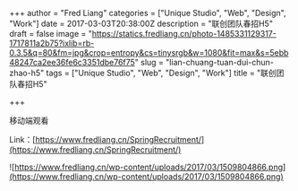 +++
author = "Fred Liang"
categories = ["Unique Studio", "Web", "Design", "Work"]
date = 2017-03-03T20:38:00Z
description = "联创团队春招H5"
draft = false
image = "https://statics.fredliang.cn/photo-1485331129317-1717811a2b75?ixlib=rb-0.3.5&q=80&fm=jpg&crop=entropy&cs=tinysrgb&w=1080&fit=max&s=5ebb48247ca2ee36fe6c3351dbe76f75"
slug = "lian-chuang-tuan-dui-chun-zhao-h5"
tags = ["Unique Studio", "Web", "Design", "Work"]
title = "联创团队春招H5"

+++

移动端观看

Link：[https://www.fredliang.cn/SpringRecruitment/](https://www.fredliang.cn/SpringRecruitment/)

![https://www.fredliang.cn/wp-content/uploads/2017/03/1509804866.png](https://www.fredliang.cn/wp-content/uploads/2017/03/1509804866.png)

